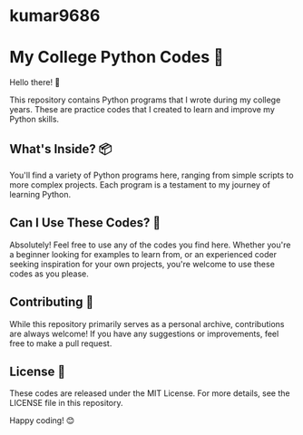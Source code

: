 # kumar9686
# My College Python Codes 🐍

Hello there! 👋

This repository contains Python programs that I wrote during my college years. These are practice codes that I created to learn and improve my Python skills.

## What's Inside? 📦

You'll find a variety of Python programs here, ranging from simple scripts to more complex projects. Each program is a testament to my journey of learning Python.

## Can I Use These Codes? 🤔

Absolutely! Feel free to use any of the codes you find here. Whether you're a beginner looking for examples to learn from, or an experienced coder seeking inspiration for your own projects, you're welcome to use these codes as you please.

## Contributing 🤝

While this repository primarily serves as a personal archive, contributions are always welcome! If you have any suggestions or improvements, feel free to make a pull request.

## License 📄

These codes are released under the MIT License. For more details, see the LICENSE file in this repository.

Happy coding! 😊
